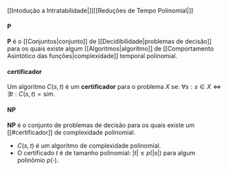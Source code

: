 [[Intodução a Intratabilidade|]][[Reduções de Tempo Polinomial|]]
#### $\mathbf{P}$
$\mathbf{P}$ é o [[Conjuntos|conjunto]] de [[Decidibilidade|problemas de decisão]] para os quais existe algum [[Algoritmos|algoritmo]] de [[Comportamento Asintótico das funções|complexidade]] temporal polinomial. 

#### certificador
Um algoritmo $C(s,t)$ é um **certificador** para o problema $X$ se: $\forall s: s\in X \iff \exists t: C(s,t)=\text{sim}$.

#### $\mathbf{NP}$
$\mathbf{NP}$ é o conjunto de problemas de decisão para os quais existe um [[#certificador]] de complexidade polinomial.
- $C(s,t)$ é um algoritmo de complexidade polinomial.
- O certificado $t$ é de tamanho polinomial: $\vert t\vert \le p(\vert s\vert)$ para algum polinômio $p(\cdot)$.

